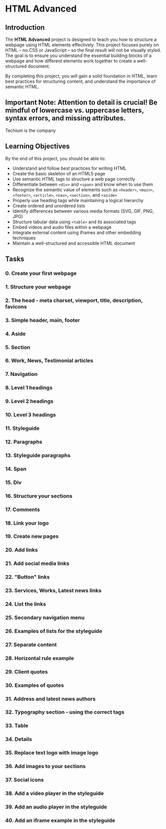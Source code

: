 # HTML Advanced

## Introduction

The **HTML Advanced** project is designed to teach you how to structure a webpage using HTML elements effectively. This project focuses purely on HTML – no CSS or JavaScript – so the final result will not be visually styled. The goal is to ensure you understand the essential building blocks of a webpage and how different elements work together to create a well-structured document.

By completing this project, you will gain a solid foundation in HTML, learn best practices for structuring content, and understand the importance of semantic HTML.

**Important Note:** Attention to detail is crucial! Be mindful of lowercase vs. uppercase letters, syntax errors, and missing attributes.
---

Techium  is the company

## Learning Objectives

By the end of this project, you should be able to:

- Understand and follow best practices for writing HTML
- Create the basic skeleton of an HTML5 page
- Use semantic HTML tags to structure a web page correctly
- Differentiate between `<div>` and `<span>` and know when to use them
- Recognize the semantic value of elements such as `<header>`, `<main>`, `<footer>`, `<article>`, `<nav>`, `<section>`, and `<aside>`
- Properly use heading tags while maintaining a logical hierarchy
- Create ordered and unordered lists
- Identify differences between various media formats (SVG, GIF, PNG, JPG)
- Structure tabular data using `<table>` and its associated tags
- Embed videos and audio files within a webpage
- Integrate external content using iframes and other embedding techniques
- Maintain a well-structured and accessible HTML document


## Tasks

### **0. Create your first webpage**
### **1. Structure your webpage**
### **2. The head - meta charset, viewport, title, description, favicons**
### **3. Simple header, main, footer**
### **4. Aside**
### **5. Section**
### **6. Work, News, Testimonial articles**
### **7. Navigation**
### **8. Level 1 headings**
### **9. Level 2 headings**
### **10. Level 3 headings**
### **11. Styleguide**
### **12. Paragraphs**
### **13. Styleguide paragraphs**
### **14. Span**
### **15. Div**
### **16. Structure your sections**
### **17. Comments**
### **18. Link your logo**
### **19. Create new pages**
### **20. Add links**
### **21. Add social media links**
### **22. "Button" links**
### **23. Services, Works, Latest news links**
### **24. List the links**
### **25. Secondary navigation menu**
### **26. Examples of lists for the styleguide**
### **27. Separate content**
### **28. Horizontal rule example**
### **29. Client quotes**
### **30. Examples of quotes**
### **31. Address and latest news authors**
### **32. Typography section - using the correct tags**
### **33. Table**
### **34. Details**
### **35. Replace text logo with image logo**
### **36. Add images to your sections**
### **37. Social icons**
### **38. Add a video player in the styleguide**
### **39. Add an audio player in the styleguide**
### **40. Add an iframe example in the styleguide**

